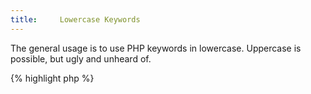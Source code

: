 ```yaml
---
title:     Lowercase Keywords
---
```


The general usage is to use PHP keywords in lowercase. Uppercase is possible, but ugly and unheard of. 

{% highlight php %}
<?php
IF (OK_FOR_CONSTANTS) {
	PRINT "Result : ";
} ELSE {
	ECHO "Result : ";
}

{% endhighlight %}


### Rule Details

All PHP keywords should be lowercase, except for constants such as `TRUE`, `FALSE`, `NULL`, which are tolerated in uppercase version, and PHP constants, which are always used as constants.

This is incorrect: 

{% highlight php %}
<?php
DO {
	print "Result : ";
} While ($x AnD $y === FALSE);

{% endhighlight %}{: .bad }


This is correct code: 

{% highlight php %}
<?php
do {
	print "Result : ";
} while ($x and $y === FALSE);

{% endhighlight %}{: .good }


